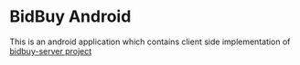 # BidBuy Android
This is an android application which contains client side implementation of [bidbuy-server project](https://github.com/ybedirhanpak/bidbuy-server)
